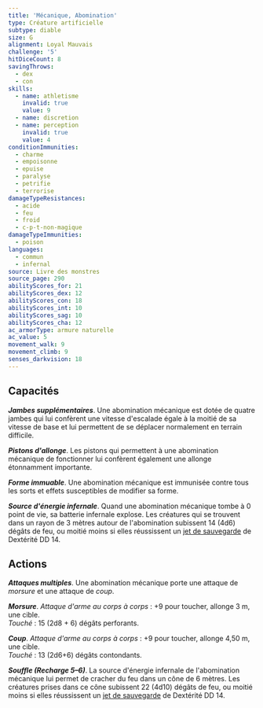 ```yaml
---
title: 'Mécanique, Abomination'
type: Créature artificielle
subtype: diable
size: G
alignment: Loyal Mauvais
challenge: '5'
hitDiceCount: 8
savingThrows:
  - dex
  - con
skills:
  - name: athletisme
    invalid: true
    value: 9
  - name: discretion
  - name: perception
    invalid: true
    value: 4
conditionImmunities:
  - charme
  - empoisonne
  - epuise
  - paralyse
  - petrifie
  - terrorise
damageTypeResistances:
  - acide
  - feu
  - froid
  - c-p-t-non-magique
damageTypeImmunities:
  - poison
languages:
  - commun
  - infernal
source: Livre des monstres
source_page: 290
abilityScores_for: 21
abilityScores_dex: 12
abilityScores_con: 18
abilityScores_int: 10
abilityScores_sag: 10
abilityScores_cha: 12
ac_armorType: armure naturelle
ac_value: 5
movement_walk: 9
movement_climb: 9
senses_darkvision: 18
---
```

## Capacités
_**Jambes supplémentaires**_. Une abomination mécanique est dotée de quatre jambes qui lui confèrent une vitesse d'escalade égale à la moitié de sa vitesse de base et lui permettent de se déplacer normalement en terrain difficile.

_**Pistons d'allonge**_. Les pistons qui permettent à une abomination mécanique de fonctionner lui confèrent également une allonge étonnamment importante.

_**Forme immuable**_. Une abomination mécanique est immunisée contre tous les sorts et effets susceptibles de modifier sa forme.

_**Source d'énergie infernale**_. Quand une abomination mécanique tombe à 0 point de vie, sa batterie infernale explose. Les créatures qui se trouvent dans un rayon de 3 mètres autour de l'abomination subissent 14 (4d6) dégâts de feu, ou moitié moins si elles réussissent un [jet de sauvegarde](/utiliser-les-caracteristiques/#jets-de-sauvegarde) de Dextérité DD 14.

## Actions
_**Attaques multiples**_. Une abomination mécanique porte une attaque de _morsure_ et une attaque de _coup_.

_**Morsure**_. _Attaque d'arme au corps à corps_ : +9 pour toucher, allonge 3 m, une cible.  
_Touché_ : 15 (2d8 + 6) dégâts perforants.

_**Coup**_. _Attaque d'arme au corps à corps_ : +9 pour toucher, allonge 4,50 m, une cible.  
_Touché_ : 13 (2d6+6) dégâts contondants.

_**Souffle (Recharge 5–6)**_. La source d'énergie infernale de l'abomination mécanique lui permet de cracher du feu dans un cône de 6 mètres. Les créatures prises dans ce cône subissent 22 (4d10) dégâts de feu, ou moitié moins si elles réussissent un [jet de sauvegarde](/utiliser-les-caracteristiques/#jets-de-sauvegarde) de Dextérité DD 14.
